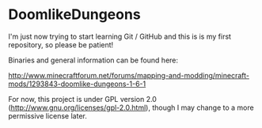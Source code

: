 # DoomlikeDungeons

I'm just now trying to start learning Git / GitHub and this is is my first repository, so please be patient!

Binaries and general information can be found here:

http://www.minecraftforum.net/forums/mapping-and-modding/minecraft-mods/1293843-doomlike-dungeons-1-6-1

For now, this project is under GPL version 2.0 (http://www.gnu.org/licenses/gpl-2.0.html), though I may change to a more permissive license later.
